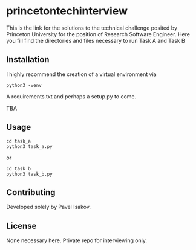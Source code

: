 # princetontechinterview

This is the link for the solutions to the technical challenge posited by Princeton University for the position of Research Software Engineer. Here you fill find the directories and files necessary to run Task A and Task B

## Installation
I highly recommend the creation of a virtual environment via 
```
python3 -venv
```
A requirements.txt and perhaps a setup.py to come.

TBA

## Usage

```
cd task_a
python3 task_a.py
```
or 
```
cd task_b
python3 task_b.py
```

## Contributing
Developed solely by Pavel Isakov.

## License
None necessary here. Private repo for interviewing only.
